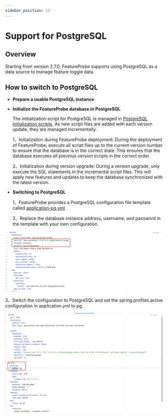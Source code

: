 ```yaml
---
sidebar_position: 13
---
```


# Support for PostgreSQL

## Overview

Starting from version 2.7.0, FeatureProbe supports using PostgreSQL as a data source to manage feature toggle data.

## How to switch to PostgreSQL

- **Prepare a usable PostgreSQL instance**

- **Initialize the FeatureProbe database in PostgreSQL**

  The initialization script for PostgreSQL is managed in [PostgreSQL initialization scripts](https://github.com/FeatureProbe/FeatureProbe/tree/main/api/admin/src/main/resources/db/postgresql). As new script files are added with each version update, they are managed incrementally.

  1、Initialization during FeatureProbe deployment: During the deployment of FeatureProbe, execute all script files up to the current version number to ensure that the database is in the correct state. This ensures that the database executes all previous version scripts in the correct order.

  2、Initialization during version upgrade: During a version upgrade, only execute the SQL statements in the incremental script files. This will apply new features and updates to keep the database synchronized with the latest version.

- **Switching to PostgreSQL**

  1、FeatureProbe provides a PostgreSQL configuration file template called [application-pg.yml](https://github.com/FeatureProbe/FeatureProbe/tree/main/api/admin/src/main/resources/config/application-pg.yml)

  2、Replace the database instance address, username, and password in the template with your own configuration.

![pg_application_1](/pg_application_1.png)

  3、Switch the configuration to PostgreSQL and set the spring.profiles.active configuration in application.yml to pg.

![pg_application_2](/pg_application_2.png)